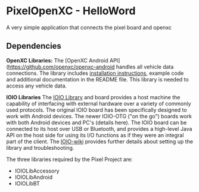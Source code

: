 PixelOpenXC - HelloWord
=====================

A very simple application that connects the pixel board and openxc

## Dependencies

**OpenXC Libraries:** The [OpenXC Android
API](https://github.com/openxc/openxc-android handles all vehicle data
connections. The library includes [installation
instructions](http://openxcplatform.com/android/api-guide.html), example code
and additional documentation in the README file. This library is needed to
access any vehicle data.

**IOIO Libraries** The [IOIO Library](https://github.com/sudipto13/ioio) and board provides a host machine the capability of interfacing with external hardware over a variety of commonly used protocols. The original IOIO board has been specifically designed to work with Android devices. The newer IOIO-OTG ("on the go") boards work with both Android devices and PC's (details here). The IOIO board can be connected to its host over USB or Bluetooth, and provides a high-level Java API on the host side for using its I/O functions as if they were an integral part of the client. The [IOIO-wiki](https://github.com/ytai/ioio/wiki) provides further details about setting up the library and troubleshooting.

The three libraries required by the Pixel Project are:
- IOIOLibAccessory
- IOIOLibAndroid
- IOIOLibBT
